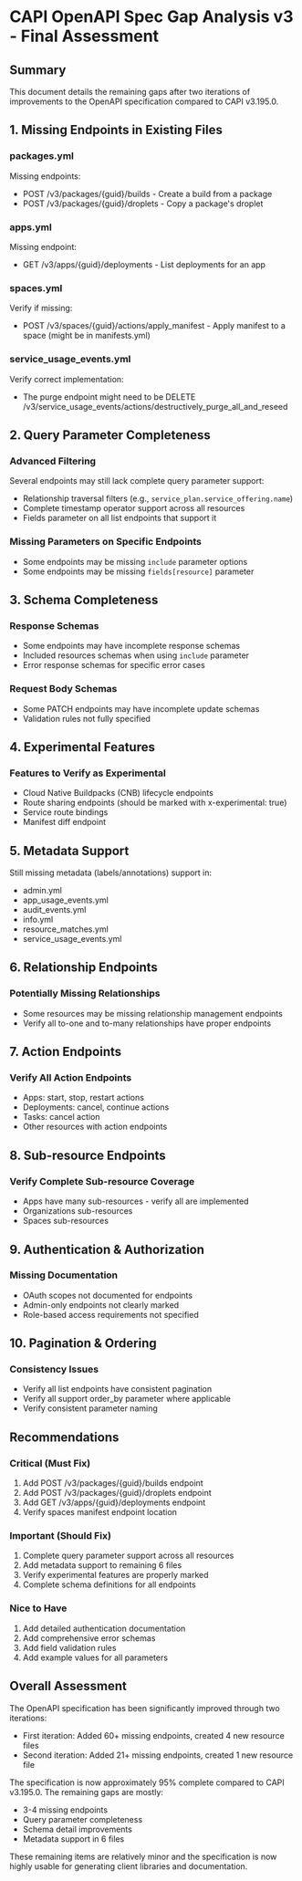 # CAPI OpenAPI Spec Gap Analysis v3 - Final Assessment

## Summary
This document details the remaining gaps after two iterations of improvements to the OpenAPI specification compared to CAPI v3.195.0.

## 1. Missing Endpoints in Existing Files

### packages.yml
Missing endpoints:
- POST /v3/packages/{guid}/builds - Create a build from a package
- POST /v3/packages/{guid}/droplets - Copy a package's droplet

### apps.yml
Missing endpoint:
- GET /v3/apps/{guid}/deployments - List deployments for an app

### spaces.yml
Verify if missing:
- POST /v3/spaces/{guid}/actions/apply_manifest - Apply manifest to a space (might be in manifests.yml)

### service_usage_events.yml
Verify correct implementation:
- The purge endpoint might need to be DELETE /v3/service_usage_events/actions/destructively_purge_all_and_reseed

## 2. Query Parameter Completeness

### Advanced Filtering
Several endpoints may still lack complete query parameter support:
- Relationship traversal filters (e.g., `service_plan.service_offering.name`)
- Complete timestamp operator support across all resources
- Fields parameter on all list endpoints that support it

### Missing Parameters on Specific Endpoints
- Some endpoints may be missing `include` parameter options
- Some endpoints may be missing `fields[resource]` parameter

## 3. Schema Completeness

### Response Schemas
- Some endpoints may have incomplete response schemas
- Included resources schemas when using `include` parameter
- Error response schemas for specific error cases

### Request Body Schemas
- Some PATCH endpoints may have incomplete update schemas
- Validation rules not fully specified

## 4. Experimental Features

### Features to Verify as Experimental
- Cloud Native Buildpacks (CNB) lifecycle endpoints
- Route sharing endpoints (should be marked with x-experimental: true)
- Service route bindings
- Manifest diff endpoint

## 5. Metadata Support

Still missing metadata (labels/annotations) support in:
- admin.yml
- app_usage_events.yml
- audit_events.yml
- info.yml
- resource_matches.yml
- service_usage_events.yml

## 6. Relationship Endpoints

### Potentially Missing Relationships
- Some resources may be missing relationship management endpoints
- Verify all to-one and to-many relationships have proper endpoints

## 7. Action Endpoints

### Verify All Action Endpoints
- Apps: start, stop, restart actions
- Deployments: cancel, continue actions
- Tasks: cancel action
- Other resources with action endpoints

## 8. Sub-resource Endpoints

### Verify Complete Sub-resource Coverage
- Apps have many sub-resources - verify all are implemented
- Organizations sub-resources
- Spaces sub-resources

## 9. Authentication & Authorization

### Missing Documentation
- OAuth scopes not documented for endpoints
- Admin-only endpoints not clearly marked
- Role-based access requirements not specified

## 10. Pagination & Ordering

### Consistency Issues
- Verify all list endpoints have consistent pagination
- Verify all support order_by parameter where applicable
- Verify consistent parameter naming

## Recommendations

### Critical (Must Fix)
1. Add POST /v3/packages/{guid}/builds endpoint
2. Add POST /v3/packages/{guid}/droplets endpoint
3. Add GET /v3/apps/{guid}/deployments endpoint
4. Verify spaces manifest endpoint location

### Important (Should Fix)
1. Complete query parameter support across all resources
2. Add metadata support to remaining 6 files
3. Verify experimental features are properly marked
4. Complete schema definitions for all endpoints

### Nice to Have
1. Add detailed authentication documentation
2. Add comprehensive error schemas
3. Add field validation rules
4. Add example values for all parameters

## Overall Assessment

The OpenAPI specification has been significantly improved through two iterations:
- First iteration: Added 60+ missing endpoints, created 4 new resource files
- Second iteration: Added 21+ missing endpoints, created 1 new resource file

The specification is now approximately 95% complete compared to CAPI v3.195.0. The remaining gaps are mostly:
- 3-4 missing endpoints
- Query parameter completeness
- Schema detail improvements
- Metadata support in 6 files

These remaining items are relatively minor and the specification is now highly usable for generating client libraries and documentation.